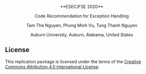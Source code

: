 <center>
**ESEC/FSE 2020**

Code Recommendation for Exception Handling

Tam The Nguyen, Phong Minh Vu, Tung Thanh Nguyen

Auburn University, Auburn, Alabama, United States
</center>

## License

This replication package is licensed under the terms of the [Creative Commons Attribution 4.0 International License](http://creativecommons.org/licenses/by/4.0/).